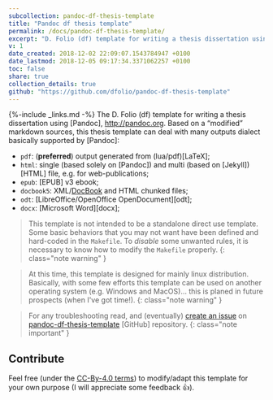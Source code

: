 ```yaml
---
subcollection: pandoc-df-thesis-template
title: "Pandoc df thesis template"
permalink: /docs/pandoc-df-thesis-template/
excerpt: "D. Folio (df) template for writing a thesis dissertation using Pandoc"
v: 1
date_created: 2018-12-02 22:09:07.1543784947 +0100
date_lastmod: 2018-12-05 09:17:34.3371062257 +0100
toc: false
share: true
collection_details: true
github: "https://github.com/dfolio/pandoc-df-thesis-template"
---
```

{%-include _links.md -%}
The D. Folio (df) template for writing a thesis dissertation using [Pandoc], <http://pandoc.org>. Based on a “modified” markdown sources, this thesis template can deal with many outputs dialect basically supported by [Pandoc]:

- `pdf`: (**preferred**) output generated from (lua/pdf)[LaTeX];
- `html`: single (based solely on [Pandoc]) and multi (based on [Jekyll]) [HTML] file, e.g. for web-publications;
- `epub`: [EPUB] v3 ebook;
- `docbook5`: XML/[DocBook](v5) and HTML chunked files;
- `odt`: [LibreOffice/OpenOffice OpenDocument][odt];
- `docx`: [Microsoft Word][docx];

> This template is not intended to be a standalone direct use template. Some basic behaviors that you may not want have been defined and hard-coded in the `Makefile`. To _disable_ some unwanted rules, it is necessary to know how to modify the `Makefile` properly.
> {: class="note warning" }

> At this time, this template is designed for mainly linux distribution.
> Basically, with some few efforts this template can be used on another operating system (e.g. Windows and MacOS)... this is planed in future prospects (when I've got time!).
> {: class="note warning" }

> For any troubleshooting read, and (eventually) [create an issue](https://github.com/dfolio/pandoc-df-thesis-template/issues) on [pandoc-df-thesis-template](https://github.com/dfolio/pandoc-df-thesis-template/) [GitHub] repository.
> {: class="note important" }

## Contribute

Feel free (under the [CC-By-4.0 terms](https://github.com/dfolio/pandoc-df-thesis-template/blob/master/LICENSE)) to modify/adapt this template for your own purpose (I will appreciate some feedback :+1:).

